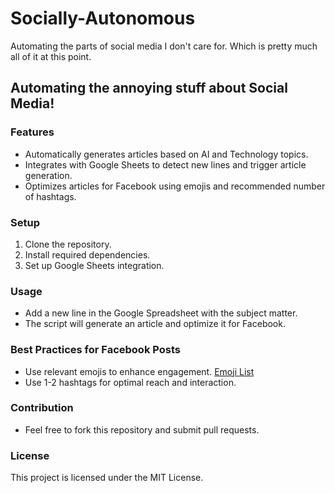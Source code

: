 # Socially-Autonomous
Automating the parts of social media I don't care for. Which is pretty much all of it at this point.

## Automating the annoying stuff about Social Media!

### Features
- Automatically generates articles based on AI and Technology topics.
- Integrates with Google Sheets to detect new lines and trigger article generation.
- Optimizes articles for Facebook using emojis and recommended number of hashtags.

### Setup
1. Clone the repository.
2. Install required dependencies.
3. Set up Google Sheets integration.

### Usage
- Add a new line in the Google Spreadsheet with the subject matter.
- The script will generate an article and optimize it for Facebook.

### Best Practices for Facebook Posts
- Use relevant emojis to enhance engagement. [Emoji List](https://docs.github.com/en/rest/emojis/emojis)
- Use 1-2 hashtags for optimal reach and interaction.

### Contribution
- Feel free to fork this repository and submit pull requests.

### License
This project is licensed under the MIT License.
